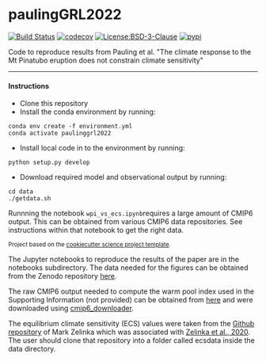 paulingGRL2022
==============================
[![Build Status](https://github.com/andrewpauling/paulinggrl2022/workflows/Tests/badge.svg)](https://github.com/andrewpauling/paulinggrl2022/actions)
[![codecov](https://codecov.io/gh/andrewpauling/paulingGRL2022/branch/main/graph/badge.svg?token=ZMJO2T9246)](https://codecov.io/gh/andrewpauling/paulingGRL2022)
[![License:BSD-3-Clause](https://img.shields.io/badge/License-BSD%203--Clause-lightgray.svg?style=flt-square)](https://opensource.org/licenses/BSD-3-Clause)
[![pypi](https://img.shields.io/pypi/v/paulinggrl2022.svg)](https://pypi.org/project/paulinggrl2022)

Code to reproduce results from Pauling et al. "The climate response to the Mt Pinatubo eruption does not constrain climate sensitivity"

--------

#### Instructions

- Clone this repository
- Install the conda environment by running:
```
conda env create -f environment.yml
conda activate paulinggrl2022
```
- Install local code in to the environment by running:
```
python setup.py develop
```
- Download required model and observational output by running:
```
cd data
./getdata.sh
```

Runnning the notebook `wpi_vs_ecs.ipynb`requires a large amount of CMIP6 output. This can be obtained from various CMIP6 data repositories. See instructions within that notebook to get the right data.

<p><small>Project based on the <a target="_blank" href="https://github.com/jbusecke/cookiecutter-science-project">cookiecutter science project template</a>.</small></p>

The Jupyter notebooks to reproduce the results of the paper are in the notebooks subdirectory. The data needed for the figures can be obtained from the Zenodo repository [here](https://doi.org/10.5281/zenodo.7553001).

The raw CMIP6 output needed to compute the warm pool index used in the Supporting Information (not provided) can be obtained from [here](https://esgf-node.llnl.gov/projects/esgf-llnl) and were downloaded using [cmip6_downloader](https://github.com/tloureiro/cmip6_downloader).

The equilibrium climate sensitivity (ECS) values were taken from the [Github repository](https://github.com/mzelinka/cmip56_forcing_feedback_ecs) of Mark Zelinka which was associated with [Zelinka et al., 2020](https://doi.org/10.1029/2019GL085782). The user should clone that repository into a folder called ecsdata inside the data directory.
